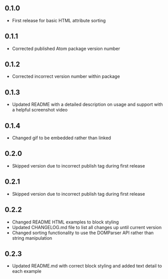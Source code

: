 ## 0.1.0
* First release for basic HTML attribute sorting

## 0.1.1
* Corrected published Atom package version number

## 0.1.2
* Corrected incorrect version number within package

## 0.1.3
* Updated README with a detailed description on usage and support with a helpful screenshot video

## 0.1.4
* Changed gif to be embedded rather than linked

## 0.2.0
* Skipped version due to incorrect publish tag during first release

## 0.2.1
* Skipped version due to incorrect publish tag during first release

## 0.2.2
* Changed README HTML examples to block styling
* Updated CHANGELOG.md file to list all changes up until current version
* Changed sorting functionality to use the DOMParser API rather than string manipulation

## 0.2.3
* Updated README.md with correct block styling and added text detail to each example
